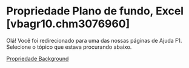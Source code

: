 
# Propriedade Plano de fundo, Excel [vbagr10.chm3076960]

Olá! Você foi redirecionado para uma das nossas páginas de Ajuda F1. Selecione o tópico que estava procurando abaixo.

[Propriedade Background](http://msdn.microsoft.com/library/f20b2bfe-4f10-8300-be78-7b37135445a4%28Office.15%29.aspx)
